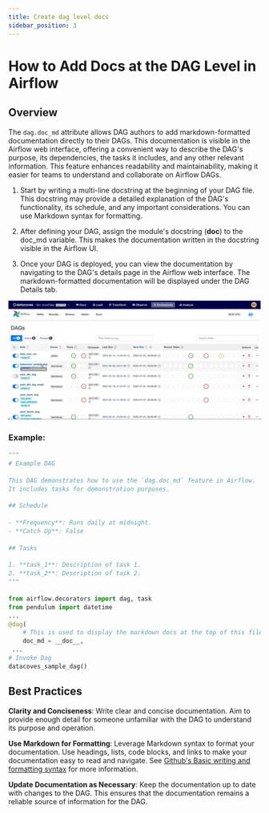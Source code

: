 ```yaml
---
title: Create dag level docs
sidebar_position: 3
---
```


# How to Add Docs at the DAG Level in Airflow

## Overview
The `dag.doc_md` attribute allows DAG authors to add markdown-formatted documentation directly to their DAGs. This documentation is visible in the Airflow web interface, offering a convenient way to describe the DAG's purpose, its dependencies, the tasks it includes, and any other relevant information. This feature enhances readability and maintainability, making it easier for teams to understand and collaborate on Airflow DAGs.

1. Start by writing a multi-line docstring at the beginning of your DAG file. This docstring may provide a detailed explanation of the DAG's functionality, its schedule, and any important considerations. You can use Markdown syntax for formatting.
   
2. After defining your DAG, assign the module's docstring (__doc__) to the doc_md variable. This makes the documentation written in the docstring visible in the Airflow UI.
   
3. Once your DAG is deployed, you can view the documentation by navigating to the DAG's details page in the Airflow web interface. The markdown-formatted documentation will be displayed under the DAG Details tab.

![see dag docs](./assets/see-dag-docs.gif)

### Example: 
```python
"""
# Example DAG

This DAG demonstrates how to use the `dag.doc_md` feature in Airflow.
It includes tasks for demonstration purposes.

## Schedule

- **Frequency**: Runs daily at midnight.
- **Catch Up**: False

## Tasks

1. **task_1**: Description of task 1.
2. **task_2**: Description of task 2.
"""

from airflow.decorators import dag, task
from pendulum import datetime
...
@dag(
    # This is used to display the markdown docs at the top of this file in the Airflow UI when viewing a DAG
    doc_md = __doc__,
 ...
# Invoke Dag
datacoves_sample_dag()

```

## Best Practices
**Clarity and Conciseness**: Write clear and concise documentation. Aim to provide enough detail for someone unfamiliar with the DAG to understand its purpose and operation.

**Use Markdown for Formatting**: Leverage Markdown syntax to format your documentation. Use headings, lists, code blocks, and links to make your documentation easy to read and navigate. See <a href="https://docs.github.com/en/get-started/writing-on-github/getting-started-with-writing-and-formatting-on-github/basic-writing-and-formatting-syntax" target="_blank" rel="noopener">Github's Basic writing and formatting syntax</a> for more information.

**Update Documentation as Necessary**: Keep the documentation up to date with changes to the DAG. This ensures that the documentation remains a reliable source of information for the DAG.

